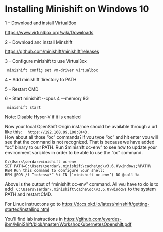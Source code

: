 # Installing Minishift on Windows 10

1 – Download and install VirtualBox

https://www.virtualbox.org/wiki/Downloads

2 – Download and install Minshift

https://github.com/minishift/minishift/releases

3 – Configure minishift to use VirtualBox

 ```  minishift config set vm-driver virtualbox ```  

4 – Add minishift directory to PATH

5 – Restart CMD

6 – Start minishift --cpus 4 --memory 8G

```  minishift start ```  

Note: Disable Hyper-V if it is enabled.

Now your local OpenShift Origin instance should be available through a url like this: ```  https://192.168.99.100:8443.```  
How about all those “oc” commands? If you type “oc” and hit enter you will see that the command is not recognized. That is because we have added “oc” binary to our PATH. Run $minishift oc-env” to see how to update your environment variables in order to be able to use the “oc” command.
```  
C:\Users\serdar>minishift oc-env  
SET PATH=C:\Users\serdar\.minishift\cache\oc\v3.6.0\windows;%PATH%
REM Run this command to configure your shell:
REM @FOR /f “tokens=*” %i IN (‘minishift oc-env’) DO @call %i
``` 
Above is the output of “minishift oc-env” command. All you have to do is to add ``` C:\Users\serdar\.minishift\cache\oc\v3.6.0\windows``` to the system PATH and restart CMD.

For Linux instructions go to https://docs.okd.io/latest/minishift/getting-started/installing.html

You'll find lab instructions in https://github.com/everdes-ibm/MiniShift/blob/master/WorkshopKubernetesOpenshift.pdf
